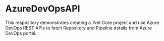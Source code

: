 # AzureDevOpsAPI
This respository demonstrates creating a .Net Core project and use Azure DevOps REST APIs to fetch Repository and Pipeline details from Azure DevOps portal.
